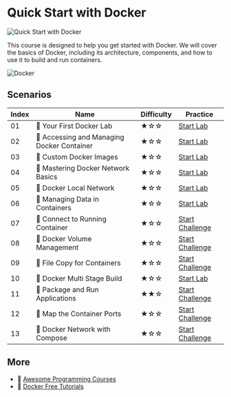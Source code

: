 # Quick Start with Docker

![Quick Start with Docker](https://cover-creator.labex.io/quick-start-with-docker.png)

This course is designed to help you get started with Docker. We will cover the basics of Docker, including its architecture, components, and how to use it to build and run containers. 

![Docker](https://img.shields.io/badge/Docker-whitesmoke?style=for-the-badge&logo=docker)


## Scenarios

|   Index | Name                                      | Difficulty   | Practice                                                                  |
|---------|-------------------------------------------|--------------|---------------------------------------------------------------------------|
|      01 | 📖 Your First Docker Lab                   | ★☆☆          | <a target='_blank' href='https://labex.io/labs/92719'>Start Lab</a>       |
|      02 | 📖 Accessing and Managing Docker Container | ★☆☆          | <a target='_blank' href='https://labex.io/labs/7770'>Start Lab</a>        |
|      03 | 📖 Custom Docker Images                    | ★☆☆          | <a target='_blank' href='https://labex.io/labs/8196'>Start Lab</a>        |
|      04 | 📖 Mastering Docker Network Basics         | ★☆☆          | <a target='_blank' href='https://labex.io/labs/8445'>Start Lab</a>        |
|      05 | 📖 Docker Local Network                    | ★☆☆          | <a target='_blank' href='https://labex.io/labs/16256'>Start Lab</a>       |
|      06 | 📖 Managing Data in Containers             | ★☆☆          | <a target='_blank' href='https://labex.io/labs/8106'>Start Lab</a>        |
|      07 | 🎯 Connect to Running Container            | ★☆☆          | <a target='_blank' href='https://labex.io/labs/15812'>Start Challenge</a> |
|      08 | 🎯 Docker Volume Management                | ★☆☆          | <a target='_blank' href='https://labex.io/labs/7769'>Start Challenge</a>  |
|      09 | 🎯 File Copy for Containers                | ★☆☆          | <a target='_blank' href='https://labex.io/labs/15813'>Start Challenge</a> |
|      10 | 📖 Docker Multi Stage Build                | ★☆☆          | <a target='_blank' href='https://labex.io/labs/8193'>Start Lab</a>        |
|      11 | 🎯 Package and Run Applications            | ★★☆          | <a target='_blank' href='https://labex.io/labs/16242'>Start Challenge</a> |
|      12 | 🎯 Map the Container Ports                 | ★☆☆          | <a target='_blank' href='https://labex.io/labs/16309'>Start Challenge</a> |
|      13 | 🎯 Docker Network with Compose             | ★☆☆          | <a target='_blank' href='https://labex.io/labs/15003'>Start Challenge</a> |

## More

- 🔗 [Awesome Programming Courses](https://github.com/labex-labs/awesome-programming-courses)
- 🔗 [Docker Free Tutorials](https://github.com/labex-labs/docker-free-tutorials)

